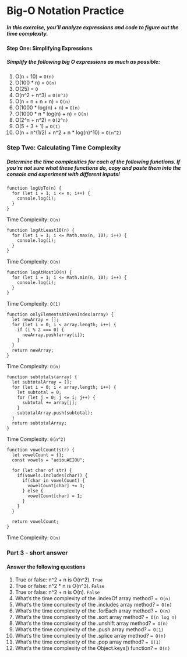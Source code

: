 # Big-O Notation Practice
##### In this exercise, you’ll analyze expressions and code to figure out the time complexity.

#### Step One: Simplifying Expressions
##### Simplify the following big O expressions as much as possible:

1. O(n + 10) = `O(n)`
2. O(100 * n) = `O(n)`
3. O(25) = `O`
4. O(n^2 + n^3) = `O(n^3)`
5. O(n + n + n + n) = `O(n)`
6. O(1000 * log(n) + n) = `O(n)`
7. O(1000 * n * log(n) + n) = `O(n)`
8. O(2^n + n^2) = `O(2^n)`
9. O(5 + 3 + 1) = `O(1)`
10. O(n + n^(1/2) + n^2 + n * log(n)^10) = `O(n^2)`

### Step Two: Calculating Time Complexity
##### Determine the time complexities for each of the following functions. If you’re not sure what these functions do, copy and paste them into the console and experiment with different inputs!

```
function logUpTo(n) {
  for (let i = 1; i <= n; i++) {
    console.log(i);
  }
}
```
Time Complexity: `O(n)`

```
function logAtLeast10(n) {
  for (let i = 1; i <= Math.max(n, 10); i++) {
    console.log(i);
  }
}
```
Time Complexity: `O(n)`

```
function logAtMost10(n) {
  for (let i = 1; i <= Math.min(n, 10); i++) {
    console.log(i);
  }
}
```

Time Complexity: `O(1)`

```
function onlyElementsAtEvenIndex(array) {
  let newArray = [];
  for (let i = 0; i < array.length; i++) {
    if (i % 2 === 0) {
      newArray.push(array[i]);
    }
  }
  return newArray;
}
```

Time Complexity: `O(n)`

```
function subtotals(array) {
  let subtotalArray = [];
  for (let i = 0; i < array.length; i++) {
    let subtotal = 0;
    for (let j = 0; j <= i; j++) {
      subtotal += array[j];
    }
    subtotalArray.push(subtotal);
  }
  return subtotalArray;
}
```

Time Complexity: `0(n^2)`

```
function vowelCount(str) {
  let vowelCount = {};
  const vowels = "aeiouAEIOU";

  for (let char of str) {
    if(vowels.includes(char)) {
      if(char in vowelCount) {
        vowelCount[char] += 1;
      } else {
        vowelCount[char] = 1;
      }
    }
  }

  return vowelCount;
}
```
Time Complexity: `O(n)`

### Part 3 - short answer
#### Answer the following questions

1. True or false: n^2 + n is O(n^2). `True`
2. True or false: n^2 * n is O(n^3). `False`
3. True or false: n^2 + n is O(n). `False`
4. What’s the time complexity of the .indexOf array method? `= O(n)`
5. What’s the time complexity of the .includes array method? `= O(n)`
6. What’s the time complexity of the .forEach array method? `= O(n)`
7. What’s the time complexity of the .sort array method? `= O(n log n)`
8. What’s the time complexity of the .unshift array method? `= O(n)`
9. What’s the time complexity of the .push array method? `= O(1)`
10. What’s the time complexity of the .splice array method? `= O(n)`
11. What’s the time complexity of the .pop array method? `= O(1)`
12. What’s the time complexity of the Object.keys() function? `= O(n)`










